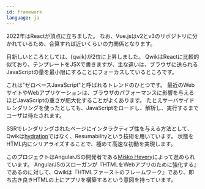 ```yaml
---
id: framework
language: ja
---
```


2022年はReactが頂点に立ちました。
なお、Vue.jsはv2とv3のリポジトリに分かれているため、合算すれば近いくらいの力関係となります。


目新しいところとしては、{qwik}が2位に上昇しました。
QwikはReactに比較的似ており、テンプレートをJSXで書きますが、主な違いは、ブラウザに送られるJavaScriptの量を最小限にすることにフォーカスしているところです。

これは"ゼロベースJavaScript"と呼ばれるトレンドのひとつです。
最近のWebサイトやWebアプリケーションは、ブラウザのパフォーマンスに影響を与えるほどJavaScriptの重さが肥大化することがよくあります。
たとえサーバサイドレンダリングを使ったとしても、JavaScriptをロードし、解析し、実行するまでユーザは待たされます。

SSRでレンダリングされたページにインタラクティブ性を与える方法として、Qwikは[hydration](https://www.builder.io/blog/hydration-is-pure-overhead)ではなく、Resumabilityという技術を用いています。
状態をHTML内にシリアライズすることで、極めて高速な初動を実現します。

このプロジェクトはAngularJSの開発者である[Miško Hevery](https://twitter.com/mhevery)によって進められています。
AngularJSのスローガンが『HTMLをWebアプリのために強化する』であるのに対して、Qwikは『HTMLファーストのフレームワーク』であり、即ち古き良きHTMLの上にアプリを構築するという意図を持っています。

